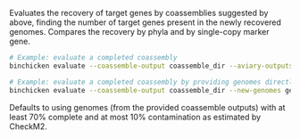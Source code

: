 
Evaluates the recovery of target genes by coassemblies suggested by above, finding the number of target genes present in the newly recovered genomes.
Compares the recovery by phyla and by single-copy marker gene.

```bash
# Example: evaluate a completed coassembly
binchicken evaluate --coassemble-output coassemble_dir --aviary-outputs coassembly_0_dir ...

# Example: evaluate a completed coassembly by providing genomes directly
binchicken evaluate --coassemble-output coassemble_dir --new-genomes genome_1.fna ... --coassembly-run coassembly_0
```

Defaults to using genomes (from the provided coassemble outputs) with at least 70% complete and at most 10% contamination as estimated by CheckM2.
